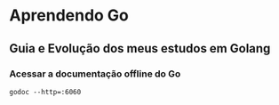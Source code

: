 # Aprendendo Go

## Guia e Evolução dos meus estudos em Golang

### Acessar a documentação offline do Go

```
godoc --http=:6060
```
